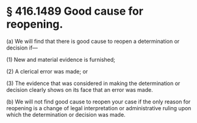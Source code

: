 # § 416.1489   Good cause for reopening.

(a) We will find that there is good cause to reopen a determination or decision if—


(1) New and material evidence is furnished;


(2) A clerical error was made; or


(3) The evidence that was considered in making the determination or decision clearly shows on its face that an error was made.


(b) We will not find good cause to reopen your case if the only reason for reopening is a change of legal interpretation or administrative ruling upon which the determination or decision was made.




